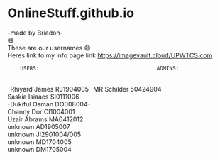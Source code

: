# OnlineStuff.github.io
-made by Briadon-<br>
:smile:<br>These are our usernames :smile:
<br>Heres link to my info page link https://imagevault.cloud/UPWTCS.com

        USERS:                                     ADMINS:     
<br>-Rhiyard James RJ1904005-                  MR Schilder 50424904
<br>Saskia Isiaacs SI0111006<br>
-Dukiful Osman DO008004-
<br>Channy Dor CI1004001<br>
Uzair Abrams MA0412012<br>
unknown AD1905007<br>
unknown JI2901004/005<br>
unknown MD1704005<br>
unknown DM1705004<br>
